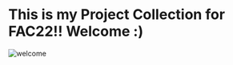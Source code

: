# This is my Project Collection for FAC22!! Welcome :)

![welcome](https://giphy.com/gifs/hello-welcome-bienvenido-LqIlvdZAQt1DNStJGb/embed)

